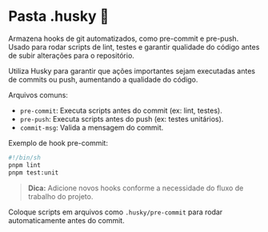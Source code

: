 # Pasta .husky 🐶

Armazena hooks de git automatizados, como pre-commit e pre-push.
Usado para rodar scripts de lint, testes e garantir qualidade do código antes de subir alterações para o repositório.

Utiliza Husky para garantir que ações importantes sejam executadas antes de commits ou push, aumentando a qualidade do código.

Arquivos comuns:

- `pre-commit`: Executa scripts antes do commit (ex: lint, testes).
- `pre-push`: Executa scripts antes do push (ex: testes unitários).
- `commit-msg`: Valida a mensagem do commit.

Exemplo de hook pre-commit:

```sh
#!/bin/sh
pnpm lint
pnpm test:unit
```

> **Dica:** Adicione novos hooks conforme a necessidade do fluxo de trabalho do projeto.

Coloque scripts em arquivos como `.husky/pre-commit` para rodar automaticamente antes do commit.
